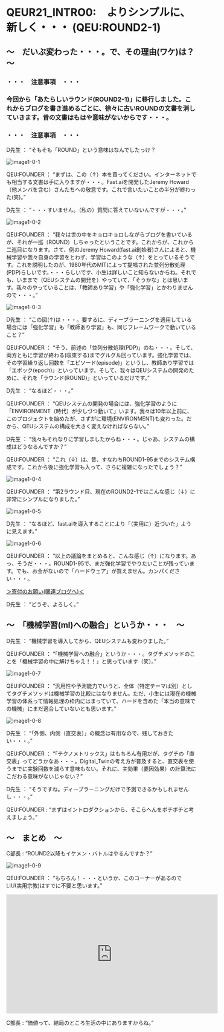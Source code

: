 # QEUR21_INTRO0:　よりシンプルに、新しく・・・ (QEU:ROUND2-1)

## ～　だいぶ変わった・・・。で、その理由(ワケ)は？　～

### ・・・　注意事項　・・・

### 今回から「あたらしいラウンド(ROUND2-1)」に移行しました。これからブログを書き進めるごとに、徐々に古いROUNDの文書を消していきます。昔の文書はもはや意味がないからです・・・。

### ・・・　注意事項　・・・

D先生 ： “そもそも「ROUND」という意味はなんでしたっけ？

![image1-0-1](https://yaber1965.github.io/images/image1-0-1.jpg)

QEU:FOUNDER ： “まずは、この（↑）本を買ってください。インターネットでも相当する文書は手に入りますが・・・。Fast.aiを開発したJeremy Howard（他メンバを含む）さんたちへの敬意です。これで言いたいことの半分が終わった(笑)。”

D先生 ： “・・・すいません。（私の）質問に答えていないんですが・・・。”

![image1-0-2](https://yaber1965.github.io/images/image1-0-2.jpg)

QEU:FOUNDER ： “我々は世の中をキョロキョロしながらブログを書いているが、それが一巡（ROUND）しちゃったということです。これからが、これから二巡目になります。さて、例のJeremy Howard(fast.ai創始者)さんによると、機械学習や我々自身の学習をとわず、学習はこのような（↑）をとっているそうです。これを説明したのが、1980年代のMITによって提唱された並列分散処理(PDP)らしいです。・・・らしいです、小生は詳しいこと知らないからね。それでも、いままで（QEUシステムの開発を）やっていて、「そうかな」とは思います。我々のやっていることは、「教師あり学習」や「強化学習」とかわりませんので・・・。”

![image1-0-3](https://yaber1965.github.io/images/image1-0-3.jpg)

D先生 ： “この図(↑)は・・・。要するに、ディープラーニングを適用している場合には「強化学習」も「教師あり学習」も、同じフレームワークで動いていること？”

QEU:FOUNDER ： “そう、前述の「並列分散処理(PDP)」のね・・・。そして、両方ともに学習が終わる(収束する)までグルグル回っています。強化学習では、その学習繰り返し回数を「エピソード(episode)」というし、教師あり学習では「エポック(epoch)」といっています。そして、我々はQEUシステムの開発のために、それを「ラウンド(ROUND)」といっているだけです。”

D先生 ： “なるほど・・・。”

QEU:FOUNDER ： “QEUシステムの開発の場合には、強化学習のように「ENVIRONMENT（時代）が少しづつ動いて」います。我々は10年以上前に、このプロジェクトを始めたが、さずがに環境(ENVIRONMENT)も変わった。だから、QEUシステムの構成を大きく変えなければならない。”

D先生 ： “我々もそれなりに学習しましたからね・・・。じゃあ、システムの構成はどうなるんですか？”

QEU:FOUNDER ： “これ（↓）は、昔、すなわちROUND1-95までのシステム構成です。これから後に強化学習も入って、さらに複雑になったでしょう？”

![image1-0-4](https://yaber1965.github.io/images/image1-0-4.jpg)

QEU:FOUNDER ： “第2ラウンド目、現在のROUND2-1ではこんな感じ（↓）に非常にシンプルになりました。”

![image1-0-5](https://yaber1965.github.io/images/image1-0-5.jpg)

D先生 ： “なるほど、fast.aiを導入することにより「（実用に）近づいた」ように見えます。”

![image1-0-6](https://yaber1965.github.io/images/image1-0-6.jpg)

QEU:FOUNDER ： “以上の議論をまとめると、こんな感じ（↑）になります。あっ、そうだ・・・。ROUND1-95で、まだ強化学習でやりたいことが残っています。でも、お金がないので「ハードウェア」が買えません。カンパください・・・。

[＞寄付のお願い(関連ブログへ)＜](https://jpnqeur21intro.blogspot.com/2022/01/qeur21intro0-qeuround2-1.html)

D先生 ： “どうぞ、よろしく。”

## ～　「機械学習(ml)への融合」というか・・・　～

D先生 ： “機械学習を導入してから、QEUシステムも変わりました。”

QEU:FOUNDER ： “「機械学習への融合」というか・・・。タグチメソッドのことを「機械学習の中に解けちゃえ！！」と思っています（笑）。”

![image1-0-7](https://yaber1965.github.io/images/image1-0-7.jpg)

QEU:FOUNDER ： “汎用性や予測能力でいうと、全体（特定テーマは別）としてタグチメソッドは機械学習の比較にはなりません。ただ、小生には現在の機械学習の体系って情報処理の枠内にはまっていて、ハードを含めた「本当の意味での機械」にまだ適合していないとも思います。”

![image1-0-8](https://yaber1965.github.io/images/image1-0-8.jpg)

D先生 ： “「外側、内側（直交表）」の概念は有用なので、残しておきたい・・・。”

QEU:FOUNDER ： “「テクノメトリックス」はもちろん有用だが、タグチの「直交表」ってどうかなあ・・・。Digital_Twinの考え方が普及すると、直交表を使うまでに実験回数を減らす意味もない。それに、主効果（要因効果）の計算法にこだわる意味がないじゃない？”

D先生 ： “そうですね。ディープラーニングだけで予測できるかもしれませんし・・・。”

QEU:FOUNDER : “まずはイントロダクションから、そこらへんをボチボチと考えましょう。”

## ～　まとめ　～

C部長 : “ROUND2以降もイケメン・バトルはやるんですか？”

![image1-0-9](https://yaber1965.github.io/images/image1-0-9.jpg)

QEU:FOUNDER ： “もちろん！・・・というか、このコーナーがあるのでLIU(実用宗教)はすでに不要と思います。”

<iframe width="560" height="315" src="https://www.youtube.com/embed/r0ZsMk3a97k" ti-tle="YouTube video player" frameborder="0" allow="accelerometer; autoplay; clipboard-write; en-crypted-media; gyroscope; picture-in-picture" allowfullscreen></iframe>

C部長 : “価値って、結局のところ生活の中にありますからね。”

